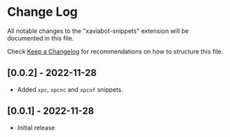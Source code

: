 # Change Log

All notable changes to the "xaviabot-snippets" extension will be documented in this file.

Check [Keep a Changelog](http://keepachangelog.com/) for recommendations on how to structure this file.

## [0.0.2] - 2022-11-28
- Added `xpc`, `xpcnc` and `xpcof` snippets.

## [0.0.1] - 2022-11-28

- Initial release
